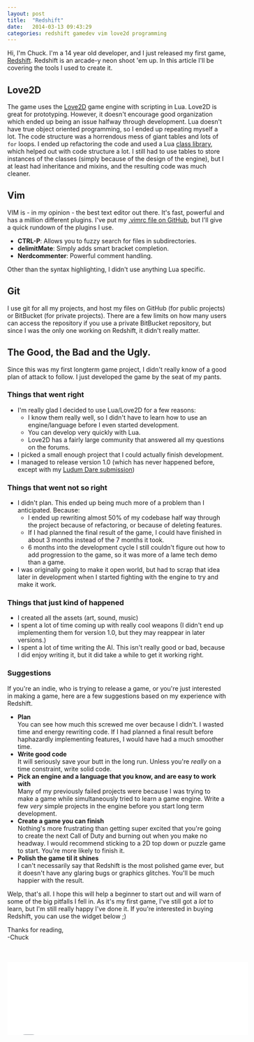 ```yaml
---
layout: post
title:  "Redshift"
date:   2014-03-13 09:43:29
categories: redshift gamedev vim love2d programming
---
```


Hi, I'm Chuck. I'm a 14 year old developer, and I just released my first game, [Redshift](http://ninjacharlie.itch.io/redshift). 
Redshift is an arcade-y neon shoot 'em up. In this article I'll be covering the tools I used to create it.

## Love2D
The game uses the [Love2D](http://love2d.org) game engine with scripting in Lua. Love2D is great for prototyping. However, it doesn't encourage good organization
which ended up being an issue halfway through development. Lua doesn't have true object oriented programming, so I ended up repeating myself a lot. The code structure was a horrendous mess
of giant tables and lots of `for` loops. I ended up refactoring the code and used a Lua [class library](https://github.com/kikito/middleclass), which helped out with code structure a lot.
I still had to use tables to store instances of the classes (simply because of the design of the engine), but I at least had inheritance and mixins, and the resulting code was much cleaner.

## Vim
VIM is - in my opinion - the best text editor out there. It's fast, powerful and has a million different plugins.
I've put my [.vimrc file on GitHub](https://github.com/charles-l/dotfiles/blob/master/.vimrc), but I'll give a
quick rundown of the plugins I use.

- __CTRL-P__: Allows you to fuzzy search for files in subdirectories.
- __delimitMate__: Simply adds smart bracket completion.
- __Nerdcommenter__: Powerful comment handling.

Other than the syntax highlighting, I didn't use anything Lua specific.

## Git
I use git for all my projects, and host my files on GitHub (for public projects) or BitBucket (for private projects).
There are a few limits on how many users can access the repository if you use a private BitBucket repository, but since
I was the only one working on Redshift, it didn't really matter.

## The Good, the Bad and the Ugly.
Since this was my first longterm game project, I didn't really know of a good plan of attack to follow. I just developed the game by the seat of my pants.

### Things that went right
- I'm really glad I decided to use Lua/Love2D for a few reasons:
  - I know them really well, so I didn't have to learn how to use an engine/language before I even started development.
  - You can develop very quickly with Lua.
  - Love2D has a fairly large community that answered all my questions on the forums.
- I picked a small enough project that I could actually finish development.
- I managed to release version 1.0 (which has never happened before, except with my [Ludum Dare submission](https://github.com/charles-l/oneshotshowdown))

### Things that went not so right
- I didn't plan. This ended up being much more of a problem than I anticipated. Because:
  - I ended up rewriting almost 50% of my codebase half way through the project because of refactoring, or because of deleting features.
  - If I had planned the final result of the game, I could have finished in about 3 months instead of the 7 months it took.
  - 6 months into the development cycle I still couldn't figure out how to add progression to the game, so it was more of a lame tech demo than a game.
- I was originally going to make it open world, but had to scrap that idea later in development when I started fighting with the engine to try and make it work.

### Things that just kind of happened
- I created all the assets (art, sound, music)
- I spent a lot of time coming up with really cool weapons (I didn't end up implementing them for version 1.0, but they may reappear in later versions.)
- I spent a lot of time writing the AI. This isn't really good or bad, because I did enjoy writing it, but it did take a while to get it working right.

### Suggestions
If you're an indie, who is trying to release a game, or you're just interested in making a game, here are a few suggestions based on my experience with Redshift.

- **Plan**<br/> You can see how much this screwed me over because I didn't. I wasted time and energy rewriting code. If I had planned a final result before haphazardly implementing features, I would have had a much smoother time.
- **Write good code**<br/>It will seriously save your butt in the long run. Unless you're *really* on a time constraint, write solid code.
- **Pick an engine and a language that you know, and are easy to work with**<br/>Many of my previously failed projects were because I was trying to make a game while simultaneously tried to learn a game engine. Write a few *very* simple projects in the engine before you start long term development.
- **Create a game you can finish**<br/>Nothing's more frustrating than getting super excited that you're going to create the next Call of Duty and burning out when you make no headway. I would recommend sticking to a 2D top down or puzzle game to start. You're more likely to finish it.
- **Polish the game til it shines**<br/>I can't necessarily say that Redshift is the most polished game ever, but it doesn't have any glaring bugs or graphics glitches. You'll be much happier with the result.


Welp, that's all. I hope this will help a beginner to start out and will warn of some of the big pitfalls I fell in. As it's my first game, I've still got a *lot* to learn, but I'm still really happy I've done it. If you're interested in buying Redshift, you can use the widget below ;)

Thanks for reading,<br/>
\-Chuck

<br/>
<br/>
<iframe src="//itch.io/embed/826" width="552" height="167" frameborder="0"></iframe>
